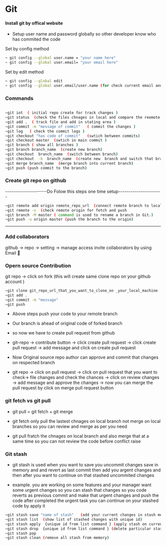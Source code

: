 
# Git




#### Install git by offical website

 - Setup user name and password globally  so other developer know who has commited the code

 
Set by config method


```bash
~ git config --global user.name = "your name here"
~ git config --global user.email= "your email here"
```

Set by edit method

```bash
~ git config --global edit
~ git config --global user.email/user.name (for check current email and name)

```

### Commands


```bash

~git int  ( initial repo create for track changes )
~git status  (check the files chnages in local and compare the reomote branch code)
~git add .  ( track file and add in stating area )
~git commit -m "message of commit"   ( commit the changes )
~git log   ( check the commit logs )
~git checkout "has code of commit"   (swtich between commits)
~git checkout master  (swtich in main commit )
~git branch ( show all branches )
~git branch branch_name  (create new branch)
~git checkout  branch_name  (switch between branch)
~git checkout  -b  branch_name  (create new  branch and switch that branch)
~git merge branch_name  (merge branch into current branch)
~git push (push commit to the branch)


```

### Create git repo on github

---------------------Do Folow this steps one time setup----------------------

```bash
~git remote add origin remote_repo_url  (connect remote branch to local so we can sync)
~git remote -v  (check remote origin for fetch and push
~git branch -M master ( command is used to rename a branch in Git.)
~git push -u origin master (push the branch to the origin)
```


----------------------------------------------------------------------------


### Add collaborators 

github -> repo -> setting -> manage access invite collaborators by using Email 📧 



### Opern source Contribution

git repo -> click on fork  (this will create same clone repo on your github account )

```bash
~git clone git_repo_url_that_you_want_to_clone_on _your_local_machine
~git add . 
~git commit -m "message" 
~git push
```

- Above  steps push your code to your remote branch
- Our branch is ahead of original  code of forked branch

- so now we have to create pull request from github

- git-repo -> contribute button -> click create pull request -> click create pull request -> add message and click on create pull request


- Now Original source repo author can approve and commit that changes on respected branch 

- git repo -> click on pull request -> click on pull request  that you want to check-> file changes and check the chances -> click on review changes ->  add message and approve the changes -> now you can merge the pull request  by click on merge pull request  button



### git fetch vs git pull

- git pull = git fetch + git merge

- git fetch only pull the lastest chnages on local branch not merge on local branches  so you can review  and merge as per you need
- git pull fratch the chnages on local branch and also merge that at a same time so you can not review  the code before  conflict raise 


### Git stash

- git stash is used when you want to save you uncommit changes save in memory and and revert  as last commit then add you argent  changes  and then after you want to continue on that stashed uncommited changes

- example. 
 you are working on some features and your manager  want some urgent  changes
so you can stash that changes  so you code reverts  as previous  commit and make that urgent  changes and push the code
after completed the urgent  task you can continue  on your stashed  code by apply  it

```bash
~git stash save "name of stash"   (add your current changes in stash memory)
~git stash list  (show list of stashed changes with unique id)
~git stash apply  {unique id from list command } (apply stash on current workings branch)
~git stash drop  {unique id from list command } (delete particular stash)
~git stash pop  
~git stash clean (remove all stash from memory)
```
